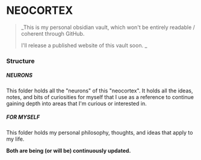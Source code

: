 # NEOCORTEX

> _This is my personal obsidian vault, which won't be entirely readable / coherent through GitHub.
> 
> I'll release a published website of this vault soon. _
### Structure
##### **NEURONS** 
This folder holds all the "neurons" of this "neocortex". It holds all the ideas, notes, and bits of curiosities for myself that I use as a reference to continue gaining depth into areas that I'm curious or interested in.
##### FOR MYSELF
This folder holds my personal philosophy, thoughts, and ideas that apply to my life.

**Both are being (or will be) continuously updated.**
